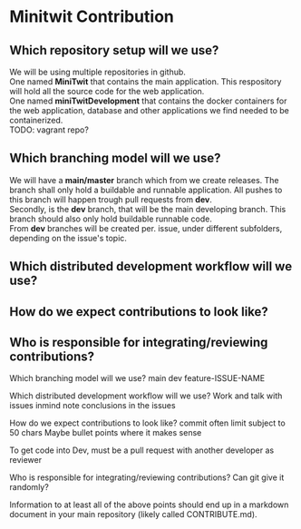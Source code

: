 # Minitwit Contribution

## Which repository setup will we use?
We will be using multiple repositories in github. <br>
One named <b>MiniTwit</b> that contains the main application. This respository will hold all the source code for the web application. <br>
One named <b>miniTwitDevelopment</b> that contains the docker containers for the web application, database and other applications we find needed to be containerized. <br>
TODO: vagrant repo? 
## Which branching model will we use?
We will have a <b>main/master</b> branch which from we create releases. The branch shall only hold a buildable and runnable application. All pushes to this branch will happen trough pull requests from <b>dev</b>.<br>
Secondly, is the <b>dev</b> branch, that will be the main developing branch. This branch should also only hold buildable runnable code. <br>
From <b>dev</b> branches will be created per. issue, under different subfolders, depending on the issue's topic.
## Which distributed development workflow will we use?
## How do we expect contributions to look like?
## Who is responsible for integrating/reviewing contributions?


Which branching model will we use?
main
dev
feature-ISSUE-NAME

Which distributed development workflow will we use?
Work and talk with issues inmind
note conclusions in the issues

How do we expect contributions to look like?
commit often
limit subject to 50 chars
Maybe bullet points where it makes sense

To get code into Dev, must be a pull request with another developer as reviewer

Who is responsible for integrating/reviewing contributions?
Can git give it randomly?

Information to at least all of the above points should end up in a markdown document in your main repository (likely called CONTRIBUTE.md).